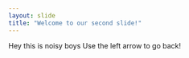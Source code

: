 ```yaml
---
layout: slide
title: "Welcome to our second slide!"
---
```

Hey this is noisy boys
Use the left arrow to go back!
